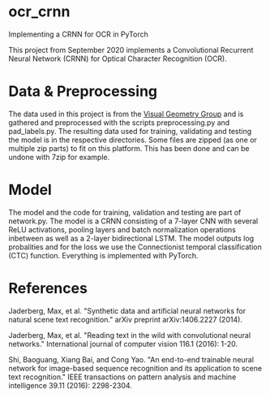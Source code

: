 # ocr_crnn
Implementing a CRNN for OCR in PyTorch

This project from September 2020 implements a Convolutional Recurrent Neural Network (CRNN) for Optical Character Recognition (OCR).

# Data & Preprocessing

The data used in this project is from the [Visual Geometry Group](https://www.robots.ox.ac.uk/~vgg/data/text/) and is gathered and preprocessed with the scripts preprocessing.py and pad_labels.py. The resulting data used for training, validating and testing the model is in the respective directories. Some files are zipped (as one or multiple zip parts) to fit on this platform. This has been done and can be undone with 7zip for example.

# Model

The model and the code for training, validation and testing are part of network.py. The model is a CRNN consisting of a 7-layer CNN with several ReLU activations, pooling layers and batch normalization operations inbetween as well as a 2-layer bidirectional LSTM. The model outputs log probalities and for the loss we use the Connectionist temporal classification (CTC) function. Everything is implemented with PyTorch.

# References

Jaderberg, Max, et al. "Synthetic data and artificial neural networks for natural scene text recognition." arXiv preprint arXiv:1406.2227 (2014).

Jaderberg, Max, et al. "Reading text in the wild with convolutional neural networks." International journal of computer vision 116.1 (2016): 1-20.

Shi, Baoguang, Xiang Bai, and Cong Yao. "An end-to-end trainable neural network for image-based sequence recognition and its application to scene text recognition." IEEE transactions on pattern analysis and machine intelligence 39.11 (2016): 2298-2304.
